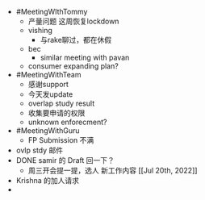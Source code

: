 - #MeetingWIthTommy
	- 产量问题 这周恢复lockdown
	- vishing
		- 与rake聊过，都在休假
	- bec
		- similar meeting with pavan
	- consumer expanding plan?
- #MeetingWithTeam
	- 感谢support
	- 今天发update
	- overlap study result
	- 收集要申请的权限
	- unknown enforecment?
- #MeetingWithGuru
	- FP Submission 不满
- ovlp stdy 邮件
- DONE samir 的 Draft 回一下？
	- 周三开会提一提，选人 新工作内容 [[Jul 20th, 2022]]
- Krishna 的加人请求
-